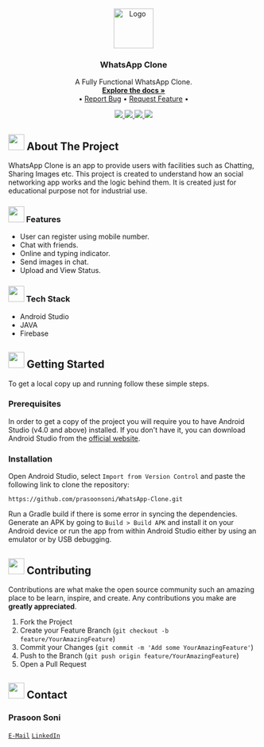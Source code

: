 

<!-- PROJECT LOGO -->
<br />
<p align="center">
  <a href="https://github.com/prasoonsoni/WhatsApp-Clone">
    <img src="https://cdn-icons-png.flaticon.com/512/733/733585.png" alt="Logo" width="80" height="80">
  </a>

  <h3 align="center">WhatsApp Clone</h3>

  <p align="center">
    A Fully Functional WhatsApp Clone.
    <br />
    <a href="https://github.com/prasoonsoni/WhatsApp-Clone"><strong>Explore the docs »</strong></a>
    <br />
    •
    <a href="https://github.com/prasoonsoni/whatsapp-clone/issues">Report Bug</a>
    •
    <a href="https://github.com/prasoonsoni/whatsapp-clone/issues">Request Feature</a>
    •
  </p>
</p>

<!-- BADGES -->
<p align="center">
  <a href="https://github.com/prasoonsoni/Whatsapp-Clone/graphs/contributors">
    <img src="https://img.shields.io/github/contributors/prasoonsoni/Whatsapp-Clone.svg?style=for-the-badge">
  </a>
  <a href="https://github.com/prasoonsoni/Whatsapp-Clone/network/members">
    <img src="https://img.shields.io/github/forks/prasoonsoni/Whatsapp-Clone?style=for-the-badge">
  </a>  
  <a href="https://github.com/prasoonsoni/Whatsapp-Clone/stargazers">
    <img src="https://img.shields.io/github/stars/prasoonsoni/Whatsapp-Clone?style=for-the-badge">
  </a>
  <a href="https://github.com/prasoonsoni/Whatsapp-Clone/issues">
    <img src="https://img.shields.io/github/issues/prasoonsoni/Whatsapp-Clone?style=for-the-badge">
  </a>
</p>

<!-- ABOUT THE PROJECT -->
## <img src="https://openclipart.org/download/307315/1538154643.svg" width="32" height="32"> About The Project

WhatsApp Clone is an app to provide users with facilities such as Chatting, Sharing Images etc. This project is created to understand how an social networking app works and the logic behind them. It is created just for educational purpose not for industrial use.


### <img src="https://cdn-icons-png.flaticon.com/512/427/427735.png" width="32" height="32"> Features

* User can register using mobile number.
* Chat with friends.
* Online and typing indicator.
* Send images in chat.
* Upload and View Status.

### <img src="https://techstackapps.com/media/2019/11/TechStackApps-logo-icon.png" width="32" height="32"> Tech Stack

* Android Studio
* JAVA
* Firebase

<!-- GETTING STARTED -->
## <img src="https://cdn.iconscout.com/icon/free/png-512/laptop-user-1-1179329.png" width="32" height="32"> Getting Started

To get a local copy up and running follow these simple steps.

### Prerequisites

In order to get a copy of the project you will require you to have Android Studio (v4.0 and above) installed. If you don't have it, you can download Android Studio from the [official website](https://developer.android.com/studio).

### Installation
Open Android Studio, select `Import from Version Control` and paste the following link to clone the repository:
``` 
https://github.com/prasoonsoni/WhatsApp-Clone.git 
```
Run a Gradle build if there is some error in syncing the dependencies. Generate an APK by going to `Build > Build APK` and install it on your Android device or run the app from within Android Studio either by using an emulator or by USB debugging. 

<!-- CONTRIBUTING -->
## <img src="https://hpe-developer-portal.s3.amazonaws.com/uploads/media/2020/3/git-icon-1788c-1590702885345.png" width=32 height=32> Contributing

Contributions are what make the open source community such an amazing place to be learn, inspire, and create. Any contributions you make are **greatly appreciated**.

1. Fork the Project
2. Create your Feature Branch (`git checkout -b feature/YourAmazingFeature`)
3. Commit your Changes (`git commit -m 'Add some YourAmazingFeature'`)
4. Push to the Branch (`git push origin feature/YourAmazingFeature`)
5. Open a Pull Request


<!-- CONTACT -->
## <img src="https://upload.wikimedia.org/wikipedia/commons/thumb/9/93/Google_Contacts_icon.svg/1024px-Google_Contacts_icon.svg.png" width=32 height=32> Contact

### Prasoon Soni
[`E-Mail`](mailto:prasoonsoni.work@gmail.com)
[`LinkedIn`](https://www.linkedin.com/in/prasoonsoni/)



<!-- MARKDOWN LINKS & IMAGES -->
<!-- https://www.markdownguide.org/basic-syntax/#reference-style-links -->
[contributors-shield]: https://img.shields.io/github/contributors/prasoonsoni/WhatsApp-Clone.svg?style=for-the-badge
[contributors-url]: https://github.com/prasoonsoni/WhatsApp-Clone/graphs/contributors

[forks-shield]: https://img.shields.io/github/forks/prasoonsoni/WhatsApp-Clone.svg?style=for-the-badge
[forks-url]: https://github.com/prasoonsoni/WhatsApp-Clone/network/members

[stars-shield]: https://img.shields.io/github/stars/prasoonsoni/WhatsApp-Clone.svg?style=for-the-badge
[stars-url]: https://github.com/prasoonsoni/WhatsApp-Clone/stargazers

[issues-shield]: https://img.shields.io/github/issues/prasoonsoni/WhatsApp-Clone.svg?style=for-the-badge
[issues-url]: https://github.com/prasoonsoni/WhatsApp-Clone/issues

[linkedin-shield]: https://img.shields.io/badge/-LinkedIn-blue.svg?style=for-the-badge&logo=linkedin&colorB=555
[linkedin-url]: https://linkedin.com/in/prasoonsoni
